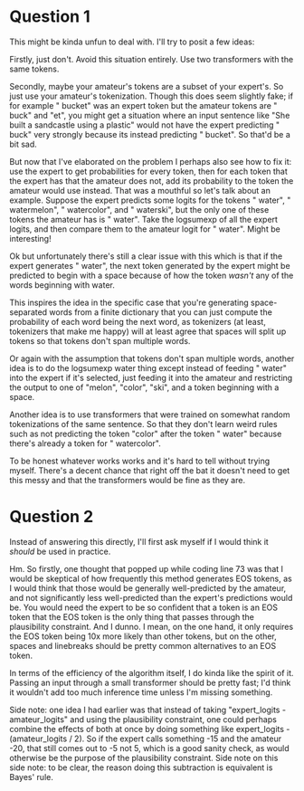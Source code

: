 # Question 1

This might be kinda unfun to deal with. I'll try to posit a few ideas:

Firstly, just don't. Avoid this situation entirely. Use two transformers with the same tokens.

Secondly, maybe your amateur's tokens are a subset of your expert's. So just use your amateur's tokenization. Though this does seem slightly fake; if for example " bucket" was an expert token but the amateur tokens are " buck" and "et", you might get a situation where an input sentence like "She built a sandcastle using a plastic" would not have the expert predicting " buck" very strongly because its instead predicting " bucket". So that'd be a bit sad.

But now that I've elaborated on the problem I perhaps also see how to fix it: use the expert to get probabilities for every token, then for each token that the expert has that the amateur does not, add its probability to the token the amateur would use instead. That was a mouthful so let's talk about an example. Suppose the expert predicts some logits for the tokens " water", " watermelon", " watercolor", and " waterski", but the only one of these tokens the amateur has is " water". Take the logsumexp of all the expert logits, and then compare them to the amateur logit for " water". Might be interesting!

Ok but unfortunately there's still a clear issue with this which is that if the expert generates " water", the next token generated by the expert might be predicted to begin with a space because of how the token *wasn't* any of the words beginning with water.

This inspires the idea in the specific case that you're generating space-separated words from a finite dictionary that you can just compute the probability of each word being the next word, as tokenizers (at least, tokenizers that make me happy) will at least agree that spaces will split up tokens so that tokens don't span multiple words.

Or again with the assumption that tokens don't span multiple words, another idea is to do the logsumexp water thing except instead of feeding " water" into the expert if it's selected, just feeding it into the amateur and restricting the output to one of "melon", "color", "ski", and a token beginning with a space.

Another idea is to use transformers that were trained on somewhat random tokenizations of the same sentence. So that they don't learn weird rules such as not predicting the token "color" after the token " water" because there's already a token for " watercolor".

To be honest whatever works works and it's hard to tell without trying myself. There's a decent chance that right off the bat it doesn't need to get this messy and that the transformers would be fine as they are.

# Question 2

Instead of answering this directly, I'll first ask myself if I would think it *should* be used in practice.

Hm. So firstly, one thought that popped up while coding line 73 was that I would be skeptical of how frequently this method generates EOS tokens, as I would think that those would be generally well-predicted by the amateur, and not significantly less well-predicted than the expert's predictions would be. You would need the expert to be so confident that a token is an EOS token that the EOS token is the only thing that passes through the plausibility constraint. And I dunno. I mean, on the one hand, it only requires the EOS token being 10x more likely than other tokens, but on the other, spaces and linebreaks should be pretty common alternatives to an EOS token.

In terms of the efficiency of the algorithm itself, I do kinda like the spirit of it. Passing an input through a small transformer should be pretty fast; I'd think it wouldn't add too much inference time unless I'm missing something.

Side note: one idea I had earlier was that instead of taking "expert_logits - amateur_logits" and using the plausibility constraint, one could perhaps combine the effects of both at once by doing something like expert_logits - (amateur_logits / 2). So if the expert calls something -15 and the amateur -20, that still comes out to -5 not 5, which is a good sanity check, as would otherwise be the purpose of the plausibility constraint. Side note on this side note: to be clear, the reason doing this subtraction is equivalent is Bayes' rule.